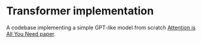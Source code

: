 # Transformer implementation
A codebase implementing a simple GPT-like model from scratch [Attention is All You Need paper](https://arxiv.org/abs/1706.03762).
